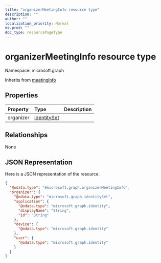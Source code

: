 ```yaml
---
title: "organizerMeetingInfo resource type"
description: ""
author: ""
localization_priority: Normal
ms.prod: ""
doc_type: resourcePageType
---
```


# organizerMeetingInfo resource type


Namespace: microsoft.graph




Inherits from [meetingInfo](../resources/meetinginfo.md)

## Properties
|Property|Type|Description|
|:---|:---|:---|
|organizer|[identitySet](../resources/identityset.md)||

## Relationships
None

## JSON Representation
Here is a JSON representation of the resource.
<!-- {
  "blockType": "resource",
  "@odata.type": "microsoft.graph.organizerMeetingInfo"
}
-->
``` json
{
  "@odata.type": "#microsoft.graph.organizerMeetingInfo",
  "organizer": {
    "@odata.type": "microsoft.graph.identitySet",
    "application": {
      "@odata.type": "microsoft.graph.identity",
      "displayName": "String",
      "id": "String"
    },
    "device": {
      "@odata.type": "microsoft.graph.identity"
    },
    "user": {
      "@odata.type": "microsoft.graph.identity"
    }
  }
}
```

